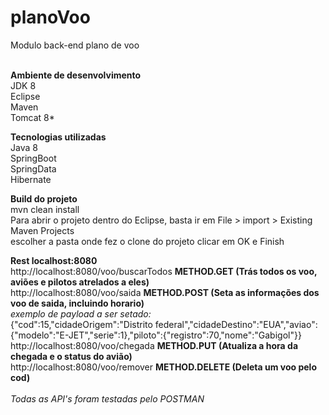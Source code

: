 # planoVoo
Modulo back-end plano de voo<br><br>

<strong>Ambiente de desenvolvimento</strong></br>
JDK 8<br>
Eclipse<br>
Maven<br>
Tomcat 8*

<strong>Tecnologias utilizadas</strong><br>
Java 8<br>
SpringBoot<br>
SpringData<br>
Hibernate

<strong>Build do projeto</strong><br>
mvn clean install
<br>
Para abrir o projeto dentro do Eclipse, basta ir em File > import > Existing Maven Projects<br>
escolher a pasta onde fez o clone do projeto clicar em OK e Finish<br>

<strong>Rest localhost:8080</strong><br>
http://localhost:8080/voo/buscarTodos <strong>METHOD.GET (Trás todos os voo, aviões e pilotos atrelados a eles)</strong><br>
http://localhost:8080/voo/saida <strong>METHOD.POST (Seta as informações dos voo de saida, incluindo horario)</strong><br>
<i>exemplo de payload a ser setado:</i><br>
{"cod":15,"cidadeOrigem":"Distrito federal","cidadeDestino":"EUA","aviao":{"modelo":"E-JET","serie":1},"piloto":{"registro":70,"nome":"Gabigol"}}<br>
http://localhost:8080/voo/chegada <strong> METHOD.PUT (Atualiza a hora da chegada e o status do avião)</strong><br>
http://localhost:8080/voo/remover <strong> METHOD.DELETE (Deleta um voo pelo cod)</strong><br>
<br><i>Todas as API's foram testadas pelo POSTMAN
